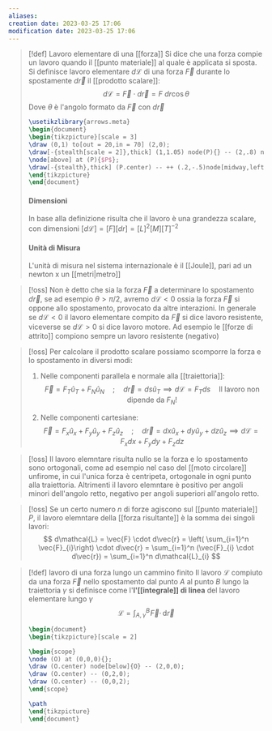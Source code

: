 ```yaml
---
aliases: 
creation date: 2023-03-25 17:06
modification date: 2023-03-25 17:06
---
```


>[!def] Lavoro elementare di una [[forza]]
>Si dice che una forza compie un lavoro quando il [[punto materiale]] al quale è applicata si sposta. Si definisce lavoro elementare $d\mathcal{L}$ di una forza $\vec{F}$ durante lo spostamente $d\vec{r}$ il [[prodotto scalare]]:
> $$
> d\mathcal{L} = \vec{F} \cdot d\vec{r} = F\ dr\cos \theta
>$$
>Dove $\theta$ è l'angolo formato da $\vec{F}$ con $d\vec{r}$
>
> ```tikz
> \usetikzlibrary{arrows.meta}
>\begin{document}
>\begin{tikzpicture}[scale = 3]
>\draw (0,1) to[out = 20,in = 70] (2,0);
>\draw[-{stealth[scale = 2]},thick] (1,1.05) node(P){} -- (2,.8) node[midway,above]{$d\vec{r}$};
>\node[above] at (P){$P$};
>\draw[-{stealth},thick] (P.center) -- ++ (.2,-.5)node[midway,left]{$\vec{F}$};
>\end{tikzpicture}
>\end{document}
>```
>#### Dimensioni
>In base alla definizione risulta che il lavoro è una grandezza scalare, con dimensioni
>$[d\mathcal{L}] = [F][dr] = [L]^2[M][T]^{-2}$
>
>#### Unità di Misura
>L'unità di misura nel sistema internazionale è il [[Joule]], pari ad un newton x un [[metri|metro]]


>[!oss]
>Non è detto che sia la forza $\vec{F}$ a determinare lo spostamento $d\vec{r}$, se ad esempio $\theta > \pi / 2$, avremo $d\mathcal{L} < 0$ ossia la forza $\vec{F}$ si oppone allo spostamento, provocato da altre interazioni.
>In generale se $d\mathcal{L}< 0$ il lavoro elementare compito da $\vec{F}$ si dice lavoro resistente, viceverse se $d\mathcal{L} > 0$ si dice lavoro motore. Ad esempio le [[forze di attrito]] compiono sempre un lavoro resistente (negativo)

>[!oss]
>Per calcolare il prodotto scalare possiamo scomporre la forza e lo spostamento in diversi modi:
>1. Nelle componenti parallela e normale alla [[traiettoria]]:
>   $$ \vec{F} = F_{T} \hat{u}_{T} + F_{N}\hat{u}_{N}\quad ;\quad d\vec{r} = ds \hat{u}_{T} \implies d\mathcal{L} = F_{T}ds \quad \text{Il lavoro non dipende da }F_{N}!$$
>
>2. Nelle componenti cartesiane:
> $$ \vec{F} = F_{x}\hat{u}_{x} + F_{y}\hat{u}_{y} + F_{z}\hat{u}_{z}\quad;\quad d\vec{r} = dx\hat{u}_{x} + dy\hat{u}_{y} + dz\hat{u}_{z} \implies d\mathcal{L} = F_{x}dx + F_{y}dy + F_{z}dz $$

>[!oss]
>Il lavoro elemntare risulta nullo se la forza e lo spostamento sono ortogonali, come ad esempio nel caso del [[moto circolare]] unfirome, in cui l'unica forza è centripeta, ortogonale in ogni punto alla traiettoria. Altrimenti il lavoro elemntare è positivo per angoli minori dell'angolo retto, negativo per angoli superiori all'angolo retto.

>[!oss]
>Se un certo numero $n$ di forze agiscono sul [[punto materiale]] $P$, il lavoro elemntare della [[forza risultante]] è la somma dei singoli lavori:
> $$
> d\mathcal{L} = \vec{F} \cdot d\vec{r} = \left( \sum_{i=1}^n \vec{F}_{i}\right) \cdot d\vec{r} = \sum_{i=1}^n (\vec{F}_{i} \cdot d\vec{r}) = \sum_{i=1}^n d\mathcal{L}_{i}
>$$

>[!def] lavoro di una forza lungo un cammino finito
>Il lavoro $\mathcal{L}$ compiuto da una forza $\vec{F}$ nello spostamento dal punto $A$ al punto $B$ lungo la traiettoria $\gamma$ si definisce come l'**l'[[integrale]] di linea** del lavoro elementare lungo $\gamma$
> $$
> \mathcal{L} = \int _{A,\gamma}^B \!\vec{F} \cdot\, \mathrm{d}\vec{r} 
>$$
>
> ```tikz
>\begin{document}
>\begin{tikzpicture}[scale = 2]
>
>\begin{scope}
>\node (O) at (0,0,0){};
>\draw (O.center) node[below]{O} -- (2,0,0);
>\draw (O.center) -- (0,2,0);
>\draw (O.center) -- (0,0,2);
>\end{scope}
>
>\path 
>\end{tikzpicture}
>\end{document}
>```
>


